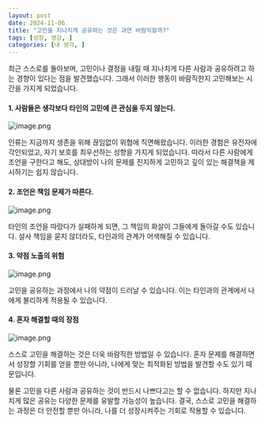 ```yaml
---
layout: post
date: 2024-11-06
title: "고민을 지나치게 공유하는 것은 과연 바람직할까?"
tags: [성장, 영감, ]
categories: [내 생각, ]
---
```



최근 스스로를 돌아보며, 고민이나 결정을 내릴 때 지나치게 다른 사람과 공유하려고 하는 경향이 있다는 점을 발견했습니다. 그래서 이러한 행동이 바람직한지 고민해보는 시간을 가지게 되었습니다.



#### 1. 사람들은 생각보다 타인의 고민에 큰 관심을 두지 않는다. 


![image.png](https://prod-files-secure.s3.us-west-2.amazonaws.com/cd5b907c-015f-403c-a56d-34640931eb91/2c183d20-a67d-4bd3-92f1-f191c5ca2cf1/image.png?X-Amz-Algorithm=AWS4-HMAC-SHA256&X-Amz-Content-Sha256=UNSIGNED-PAYLOAD&X-Amz-Credential=ASIAZI2LB466ZBUY6LTM%2F20250228%2Fus-west-2%2Fs3%2Faws4_request&X-Amz-Date=20250228T110958Z&X-Amz-Expires=3600&X-Amz-Security-Token=IQoJb3JpZ2luX2VjEFMaCXVzLXdlc3QtMiJIMEYCIQCCCXVuyqi6u8WrRXQK4xPTwKfAYBpJGiUB4eNfnSCJowIhAJ8oussXJX%2B4ERIg3hT8NTzgY%2BnsnKpP6wztByDu8sQcKogECIz%2F%2F%2F%2F%2F%2F%2F%2F%2F%2FwEQABoMNjM3NDIzMTgzODA1IgzFN5prcJW3QsmM7zEq3AMl4jaweWdFNRo0l3%2BrzDD%2FmYXjL94j8r9D4QkFl0O1rdgoC13cexNV2j0ZuKwrrZ7f1K%2FhZY6YGpjHSgE5e6GpCVV85K5ha8t0854B0VPiBsd4wxlQjoiNPtR%2FbJgZuxt0k04bDMUol3Q24rpsiXvpsoJRzPLtsAdNHpyB0n3lqd2DY6J0OcDAxqgw18SVIZPzryg2%2BQdlwPkzh%2B7xLp7h%2BQmBr9sahTXIB%2BgIkGZmoNiMo4JVqaxUMe2iO4LNmp99V3DAKxd0M5Q8MoPLFmc3xi9ivAaRjqngnsIFH%2F1W7GGZnQVTVwFCmfCixTmfhREgQ2ULjf6rrkIBNpKLhXwSnh3JiinZG7x7Dlr5VO5kIlkihViPVaS1oJzYoeYqY6lpV6o9IY5MXQAaCe1kiTvLYFOUt34f6grS0%2BIOzkvs%2FSXM%2FDldfcHJfOiYiqCBFXypIyRqRBVnYFR%2BWKGLZH37JQFEt8ruksFrp3wVdkCsj6UbizOE2j63lh48TCZ3SGPWJuEOYR2F%2BwdNe8VnbRpexlW6%2FpygrvJ9CwflF7iLep8cc4vRw9K0m6tJmKndXjCP%2FqUCCh1IaTzioqEO7M5wsRM66RsrUGw%2BVJ2wqBJNPNMBpXxusjrvhd3TaTCNsYa%2BBjqkAbJjK2lZLLyVwIm5Jzg6CzcNN2rHiGGHcfVkeOeUaHIi%2BSydxKdP%2F50AYdaQ5O0GrdPJo4bp376oJcbKV1kPi0wlpAYMFONaWbk5kT6f2gG0rWNjqxvobReYwXnjjl1DnEbYALmX%2BVxVIYZ5oEdAs6OYCwjOjrv%2Fcr43dXmK2Ehe982D1Qqj%2FRjp%2BwwNcYs5g1Yw5swF5jeDpk9l59DcmmDln69U&X-Amz-Signature=0b3e6053fd1e2498b465c96f6e778ab9aff29f18f14d57e0d31d7a2ff32573d6&X-Amz-SignedHeaders=host&x-id=GetObject "image.png")


인류는 지금까지 생존을 위해 끊임없이 위협에 직면해왔습니다. 이러한 경험은 유전자에 각인되었고, 자기 보호를 최우선하는 성향을 가지게 되었습니다. 따라서 다른 사람에게 조언을 구한다고 해도, 상대방이 나의 문제를 진지하게 고민하고 깊이 있는 해결책을 제시하기는 쉽지 않습니다.



#### 2. 조언은 책임 문제가 따른다. 


![image.png](https://prod-files-secure.s3.us-west-2.amazonaws.com/cd5b907c-015f-403c-a56d-34640931eb91/b2ad2527-7ab5-4f6b-b32c-7548358d5f5d/image.png?X-Amz-Algorithm=AWS4-HMAC-SHA256&X-Amz-Content-Sha256=UNSIGNED-PAYLOAD&X-Amz-Credential=ASIAZI2LB466ZBUY6LTM%2F20250228%2Fus-west-2%2Fs3%2Faws4_request&X-Amz-Date=20250228T110958Z&X-Amz-Expires=3600&X-Amz-Security-Token=IQoJb3JpZ2luX2VjEFMaCXVzLXdlc3QtMiJIMEYCIQCCCXVuyqi6u8WrRXQK4xPTwKfAYBpJGiUB4eNfnSCJowIhAJ8oussXJX%2B4ERIg3hT8NTzgY%2BnsnKpP6wztByDu8sQcKogECIz%2F%2F%2F%2F%2F%2F%2F%2F%2F%2FwEQABoMNjM3NDIzMTgzODA1IgzFN5prcJW3QsmM7zEq3AMl4jaweWdFNRo0l3%2BrzDD%2FmYXjL94j8r9D4QkFl0O1rdgoC13cexNV2j0ZuKwrrZ7f1K%2FhZY6YGpjHSgE5e6GpCVV85K5ha8t0854B0VPiBsd4wxlQjoiNPtR%2FbJgZuxt0k04bDMUol3Q24rpsiXvpsoJRzPLtsAdNHpyB0n3lqd2DY6J0OcDAxqgw18SVIZPzryg2%2BQdlwPkzh%2B7xLp7h%2BQmBr9sahTXIB%2BgIkGZmoNiMo4JVqaxUMe2iO4LNmp99V3DAKxd0M5Q8MoPLFmc3xi9ivAaRjqngnsIFH%2F1W7GGZnQVTVwFCmfCixTmfhREgQ2ULjf6rrkIBNpKLhXwSnh3JiinZG7x7Dlr5VO5kIlkihViPVaS1oJzYoeYqY6lpV6o9IY5MXQAaCe1kiTvLYFOUt34f6grS0%2BIOzkvs%2FSXM%2FDldfcHJfOiYiqCBFXypIyRqRBVnYFR%2BWKGLZH37JQFEt8ruksFrp3wVdkCsj6UbizOE2j63lh48TCZ3SGPWJuEOYR2F%2BwdNe8VnbRpexlW6%2FpygrvJ9CwflF7iLep8cc4vRw9K0m6tJmKndXjCP%2FqUCCh1IaTzioqEO7M5wsRM66RsrUGw%2BVJ2wqBJNPNMBpXxusjrvhd3TaTCNsYa%2BBjqkAbJjK2lZLLyVwIm5Jzg6CzcNN2rHiGGHcfVkeOeUaHIi%2BSydxKdP%2F50AYdaQ5O0GrdPJo4bp376oJcbKV1kPi0wlpAYMFONaWbk5kT6f2gG0rWNjqxvobReYwXnjjl1DnEbYALmX%2BVxVIYZ5oEdAs6OYCwjOjrv%2Fcr43dXmK2Ehe982D1Qqj%2FRjp%2BwwNcYs5g1Yw5swF5jeDpk9l59DcmmDln69U&X-Amz-Signature=2df1ff8e5d4f8a7f7a6261c3472001d594938b28aa9f6a179365fd65a3ebb503&X-Amz-SignedHeaders=host&x-id=GetObject "image.png")


타인의 조언을 따랐다가 실패하게 되면, 그 책임의 화살이 그들에게 돌아갈 수도 있습니다. 설사 책임을 묻지 않더라도, 타인과의 관계가 어색해질 수 있습니다.



#### 3. 약점 노출의 위험


![image.png](https://prod-files-secure.s3.us-west-2.amazonaws.com/cd5b907c-015f-403c-a56d-34640931eb91/cfc28338-a7d1-4185-968e-beb22499b3a3/image.png?X-Amz-Algorithm=AWS4-HMAC-SHA256&X-Amz-Content-Sha256=UNSIGNED-PAYLOAD&X-Amz-Credential=ASIAZI2LB466ZBUY6LTM%2F20250228%2Fus-west-2%2Fs3%2Faws4_request&X-Amz-Date=20250228T110958Z&X-Amz-Expires=3600&X-Amz-Security-Token=IQoJb3JpZ2luX2VjEFMaCXVzLXdlc3QtMiJIMEYCIQCCCXVuyqi6u8WrRXQK4xPTwKfAYBpJGiUB4eNfnSCJowIhAJ8oussXJX%2B4ERIg3hT8NTzgY%2BnsnKpP6wztByDu8sQcKogECIz%2F%2F%2F%2F%2F%2F%2F%2F%2F%2FwEQABoMNjM3NDIzMTgzODA1IgzFN5prcJW3QsmM7zEq3AMl4jaweWdFNRo0l3%2BrzDD%2FmYXjL94j8r9D4QkFl0O1rdgoC13cexNV2j0ZuKwrrZ7f1K%2FhZY6YGpjHSgE5e6GpCVV85K5ha8t0854B0VPiBsd4wxlQjoiNPtR%2FbJgZuxt0k04bDMUol3Q24rpsiXvpsoJRzPLtsAdNHpyB0n3lqd2DY6J0OcDAxqgw18SVIZPzryg2%2BQdlwPkzh%2B7xLp7h%2BQmBr9sahTXIB%2BgIkGZmoNiMo4JVqaxUMe2iO4LNmp99V3DAKxd0M5Q8MoPLFmc3xi9ivAaRjqngnsIFH%2F1W7GGZnQVTVwFCmfCixTmfhREgQ2ULjf6rrkIBNpKLhXwSnh3JiinZG7x7Dlr5VO5kIlkihViPVaS1oJzYoeYqY6lpV6o9IY5MXQAaCe1kiTvLYFOUt34f6grS0%2BIOzkvs%2FSXM%2FDldfcHJfOiYiqCBFXypIyRqRBVnYFR%2BWKGLZH37JQFEt8ruksFrp3wVdkCsj6UbizOE2j63lh48TCZ3SGPWJuEOYR2F%2BwdNe8VnbRpexlW6%2FpygrvJ9CwflF7iLep8cc4vRw9K0m6tJmKndXjCP%2FqUCCh1IaTzioqEO7M5wsRM66RsrUGw%2BVJ2wqBJNPNMBpXxusjrvhd3TaTCNsYa%2BBjqkAbJjK2lZLLyVwIm5Jzg6CzcNN2rHiGGHcfVkeOeUaHIi%2BSydxKdP%2F50AYdaQ5O0GrdPJo4bp376oJcbKV1kPi0wlpAYMFONaWbk5kT6f2gG0rWNjqxvobReYwXnjjl1DnEbYALmX%2BVxVIYZ5oEdAs6OYCwjOjrv%2Fcr43dXmK2Ehe982D1Qqj%2FRjp%2BwwNcYs5g1Yw5swF5jeDpk9l59DcmmDln69U&X-Amz-Signature=3d9b258e685d15e62f82dac677604925f55f29783026c8c2fe141f13f14134b9&X-Amz-SignedHeaders=host&x-id=GetObject "image.png")


고민을 공유하는 과정에서 나의 약점이 드러날 수 있습니다. 이는 타인과의 관계에서 나에게 불리하게 적용될 수 있습니다.



#### 4. 혼자 해결할 때의 장점


![image.png](https://prod-files-secure.s3.us-west-2.amazonaws.com/cd5b907c-015f-403c-a56d-34640931eb91/8db7f448-922c-4c35-bc64-aa38a248f819/image.png?X-Amz-Algorithm=AWS4-HMAC-SHA256&X-Amz-Content-Sha256=UNSIGNED-PAYLOAD&X-Amz-Credential=ASIAZI2LB466ZBUY6LTM%2F20250228%2Fus-west-2%2Fs3%2Faws4_request&X-Amz-Date=20250228T110958Z&X-Amz-Expires=3600&X-Amz-Security-Token=IQoJb3JpZ2luX2VjEFMaCXVzLXdlc3QtMiJIMEYCIQCCCXVuyqi6u8WrRXQK4xPTwKfAYBpJGiUB4eNfnSCJowIhAJ8oussXJX%2B4ERIg3hT8NTzgY%2BnsnKpP6wztByDu8sQcKogECIz%2F%2F%2F%2F%2F%2F%2F%2F%2F%2FwEQABoMNjM3NDIzMTgzODA1IgzFN5prcJW3QsmM7zEq3AMl4jaweWdFNRo0l3%2BrzDD%2FmYXjL94j8r9D4QkFl0O1rdgoC13cexNV2j0ZuKwrrZ7f1K%2FhZY6YGpjHSgE5e6GpCVV85K5ha8t0854B0VPiBsd4wxlQjoiNPtR%2FbJgZuxt0k04bDMUol3Q24rpsiXvpsoJRzPLtsAdNHpyB0n3lqd2DY6J0OcDAxqgw18SVIZPzryg2%2BQdlwPkzh%2B7xLp7h%2BQmBr9sahTXIB%2BgIkGZmoNiMo4JVqaxUMe2iO4LNmp99V3DAKxd0M5Q8MoPLFmc3xi9ivAaRjqngnsIFH%2F1W7GGZnQVTVwFCmfCixTmfhREgQ2ULjf6rrkIBNpKLhXwSnh3JiinZG7x7Dlr5VO5kIlkihViPVaS1oJzYoeYqY6lpV6o9IY5MXQAaCe1kiTvLYFOUt34f6grS0%2BIOzkvs%2FSXM%2FDldfcHJfOiYiqCBFXypIyRqRBVnYFR%2BWKGLZH37JQFEt8ruksFrp3wVdkCsj6UbizOE2j63lh48TCZ3SGPWJuEOYR2F%2BwdNe8VnbRpexlW6%2FpygrvJ9CwflF7iLep8cc4vRw9K0m6tJmKndXjCP%2FqUCCh1IaTzioqEO7M5wsRM66RsrUGw%2BVJ2wqBJNPNMBpXxusjrvhd3TaTCNsYa%2BBjqkAbJjK2lZLLyVwIm5Jzg6CzcNN2rHiGGHcfVkeOeUaHIi%2BSydxKdP%2F50AYdaQ5O0GrdPJo4bp376oJcbKV1kPi0wlpAYMFONaWbk5kT6f2gG0rWNjqxvobReYwXnjjl1DnEbYALmX%2BVxVIYZ5oEdAs6OYCwjOjrv%2Fcr43dXmK2Ehe982D1Qqj%2FRjp%2BwwNcYs5g1Yw5swF5jeDpk9l59DcmmDln69U&X-Amz-Signature=702d67c6cae67cfcae3717d49258abae7fe47fe3f64b682c5111f5cabef996eb&X-Amz-SignedHeaders=host&x-id=GetObject "image.png")


스스로 고민을 해결하는 것은 더욱 바람직한 방법일 수 있습니다. 혼자 문제를 해결하면서 성장할 기회를 얻을 뿐만 아니라, 나에게 맞는 최적화된 방법을 발견할 수도 있기 때문입니다.


물론 고민을 다른 사람과 공유하는 것이 반드시 나쁘다고는 할 수 없습니다. 하지만 지나치게 많은 공유는 다양한 문제를 유발할 가능성이 높습니다. 결국, 스스로 고민을 해결하는 과정은 더 안전할 뿐만 아니라, 나를 더 성장시켜주는 기회로 작용할 수 있습니다.

